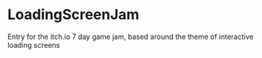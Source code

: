 # LoadingScreenJam
Entry for the itch.io 7 day game jam, based around the theme of interactive loading screens

